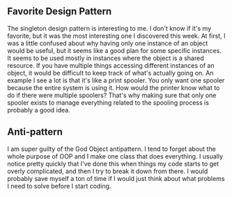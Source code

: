 ## Favorite Design Pattern

The singleton design pattern is interesting to me. I don't know if it's my favorite, but it was the most interesting one I discovered this week. At first, I was a little confused about why having only one instance of an object would be useful, but it seems like a good plan for some specific instances. It seems to be used mostly in instances where the object is a shared resource. If you have multiple things accessing different instances of an object, it would be difficult to keep track of what's actually going on. An example I see a lot is that it's like a print spooler. You only want one spooler because the entire system is using it. How would the printer know what to do if there were multiple spoolers? That's why making sure that only one spooler exists to manage everything related to the spooling process is probably a good idea. 

## Anti-pattern

I am super guilty of the God Object antipattern. I tend to forget about the whole purpose of OOP and I make one class that does everything. I usually notice pretty quickly that I've done this when things my code starts to get overly complicated, and then I try to break it down from there. I would probably save myself a ton of time if I would just think about what problems I need to solve before I start coding.

